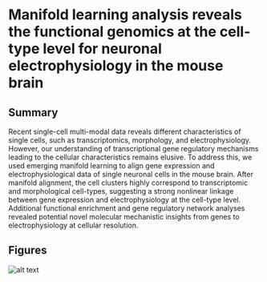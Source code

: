 # Manifold learning analysis reveals the functional genomics at the cell-type level for neuronal electrophysiology in the mouse brain 

## Summary
Recent single-cell multi-modal data reveals different characteristics of single cells, such as transcriptomics, morphology, and electrophysiology. However, our understanding of transcriptional gene regulatory mechanisms leading to the cellular characteristics remains elusive. To address this, we used emerging manifold learning to align gene expression and electrophysiological data of single neuronal cells in the mouse brain. After manifold alignment, the cell clusters highly correspond to transcriptomic and morphological cell-types, suggesting a strong nonlinear linkage between gene expression and electrophysiology at the cell-type level. Additional functional enrichment and gene regulatory network analyses revealed potential novel molecular mechanistic insights from genes to electrophysiology at cellular resolution.

## Figures
![alt text](https://github.com/daifengwanglab/scMNC/blob/main/figure/figure%201.png)
